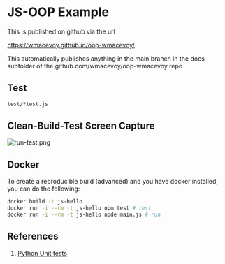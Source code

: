 # JS-OOP Example

This is published on github via the url

https://wmacevoy.github.io/oop-wmacevoy/

This automatically publishes anything in the main branch in the docs subfolder
of the github.com/wmacevoy/oop-wmacevoy repo

## Test

```bash
test/*test.js
```
## Clean-Build-Test Screen Capture

![run-test.png](run-test.png)

## Docker

To create a reproducible build (advanced) and you have docker installed, you can do the following:

```bash
docker build -t js-hello .
docker run -i --rm -t js-hello npm test # test
docker run -i --rm -t js-hello node main.js # run
```

## References

1. [Python Unit tests](https://docs.python.org/2/library/unittest.html)


